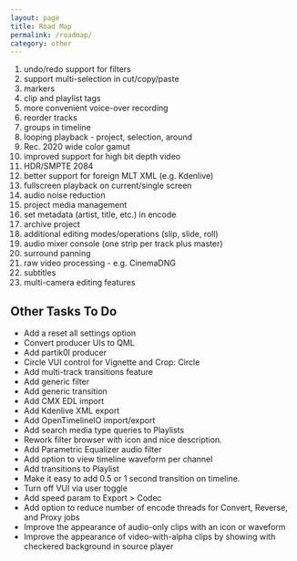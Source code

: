 ```yaml
---
layout: page
title: Road Map
permalink: /roadmap/
category: other
---
```


<!-- Shotcut Responsive -->
<ins class="adsbygoogle"
    style="display:block"
    data-ad-client="ca-pub-1305424236533187"
    data-ad-slot="3403753557"
    data-ad-format="auto"></ins>
<script>
(adsbygoogle = window.adsbygoogle || []).push({});
</script>

1.  undo/redo support for filters
2.  support multi-selection in cut/copy/paste
4.  markers
5.  clip and playlist tags
6.  more convenient voice-over recording
7.  reorder tracks
8.  groups in timeline
9.  looping playback - project, selection, around
10. Rec. 2020 wide color gamut
21. improved support for high bit depth video
11. HDR/SMPTE 2084
12. better support for foreign MLT XML (e.g. Kdenlive)
13. fullscreen playback on current/single screen
14. audio noise reduction
15. project media management
16. set metadata (artist, title, etc.) in encode
17. archive project
18. additional editing modes/operations (slip, slide, roll)
19. audio mixer console (one strip per track plus master)
20. surround panning
22. raw video processing - e.g. CinemaDNG
23. subtitles
24. multi-camera editing features

Other Tasks To Do
-----------------

- Add a reset all settings option
- Convert producer UIs to QML
- Add partik0l producer
- Circle VUI control for Vignette and Crop: Circle
- Add multi-track transitions feature
- Add generic filter
- Add generic transition
- Add CMX EDL import
- Add Kdenlive XML export
- Add OpenTimelineIO import/export
- Add search media type queries to Playlists
- Rework filter browser with icon and nice description.
- Add Parametric Equalizer audio filter
- Add option to view timeline waveform per channel
- Add transitions to Playlist
- Make it easy to add 0.5 or 1 second transition on timeline.
- Turn off VUI via user toggle
- Add speed param to Export > Codec
- Add option to reduce number of encode threads for Convert, Reverse, and Proxy jobs
- Improve the appearance of audio-only clips with an icon or waveform
- Improve the appearance of video-with-alpha clips by showing with checkered background in source player
  